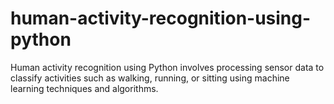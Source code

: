# human-activity-recognition-using-python
Human activity recognition using Python involves processing sensor data to classify activities such as walking, running, or sitting using machine learning techniques and algorithms.
